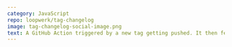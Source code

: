```yaml
---
category: JavaScript
repo: loopwerk/tag-changelog
image: tag-changelog-social-image.png
text: A GitHub Action triggered by a new tag getting pushed. It then fetches all the commits since the previous tag and creates a changelog text using the Conventional Commits format. It will also turn PR numbers into clickable links.
---
```

